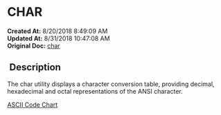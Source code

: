 # CHAR 

**Created At:** 8/20/2018 8:49:09 AM  
**Updated At:** 8/31/2018 10:47:08 AM  
**Original Doc:** [char](https://docs.jbase.com/48399-tools/char)  


##  Description

The char utility displays a character conversion table, providing decimal, hexadecimal and octal representations of the ANSI character.

[ASCII Code Chart](./../ascii-code-chart)
